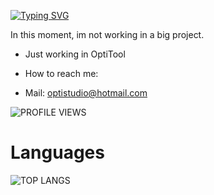 [![Typing SVG](https://readme-typing-svg.demolab.com?font=Oswald&size=40&pause=1000&color=F70000&center=true&vCenter=true&width=435&lines=OptiStudio;Batch+developer)](https://git.io/typing-svg)

In this moment, im not working in a big project.

- Just working in OptiTool
  
- How to reach me:
- Mail: optistudio@hotmail.com


![PROFILE VIEWS](https://komarev.com/ghpvc/?username=OptiStudioXD&color=brightgreen)

# Languages
![TOP LANGS](https://github-readme-stats.vercel.app/api/top-langs/?username=OptiStudioXD&langs_count=3&theme=radical)


